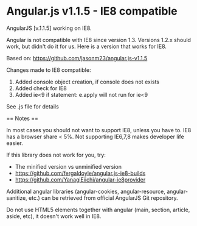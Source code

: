 # Angular.js v1.1.5 - IE8 compatible

AngularJS [v.1.1.5] working on IE8.

Angular is not compatible with IE8 since version 1.3. Versions 1.2.x should work, but didn't do it for us. Here is a version that works for IE8.

Based on: https://github.com/jasonm23/angular.js-v1.1.5

Changes made to IE8 compatible:
1. Added console object creation, if console does not exists
2. Added check for IE8
3. Added ie<9 if statement: e.apply will not run for ie<9

See .js file for details

== Notes ==

In most cases you should not want to support IE8, unless you have to. IE8 has a browser share < 5%. Not supporting IE6,7,8 makes developer life easier. 

If this library does not work for you, try: 
* The minified version vs unminified version
* https://github.com/fergaldoyle/angular.js-ie8-builds
* https://github.com/YanagiEiichi/angular-ie8provider

Additional angular libraries (angular-cookies, angular-resource, angular-sanitize, etc.) can be retrieved from official AngularJS Git repository.

Do not use HTML5 elements together with angular (main, section, article, aside, etc), it doesn't work well in IE8.

